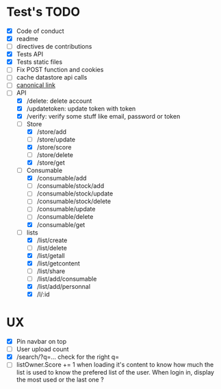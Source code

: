 # Test's TODO

 - [X] Code of conduct
 - [X] readme
 - [ ] directives de contributions
 - [X] Tests API
 - [X] Tests static files
 - [ ] Fix POST function and cookies
 - [ ] cache datastore api calls
 - [ ] [canonical link](https://developers.google.com/web/tools/lighthouse/audits/canonical)
 - [ ] API
     - [X] /delete: delete account
     - [X] /updatetoken: update token with token
     - [X] /verify: verify some stuff like email, password or token
     - [ ] Store
         - [X] /store/add
         - [ ] /store/update
         - [X] /store/score
         - [ ] /store/delete
         - [X] /store/get
     - [ ] Consumable
         - [X] /consumable/add
         - [ ] /consumable/stock/add
         - [ ] /consumable/stock/update
         - [ ] /consumable/stock/delete
         - [ ] /consumable/update
         - [ ] /consumable/delete
         - [X] /consumable/get
     - [ ] lists
         - [X] /list/create
         - [ ] /list/delete
         - [X] /list/getall
         - [X] /list/getcontent
         - [ ] /list/share
         - [ ] /list/add/consumable
         - [X] /list/add/personnal
         - [X] /l/:id

# UX
 - [X] Pin navbar on top
 - [ ] User upload count
 - [X] /search/?q=... check for the right q=
 - [ ] listOwner.Score += 1 when loading it's content to know how much the list is used to know the prefered list of the user. When login in, display the most used or the last one ?